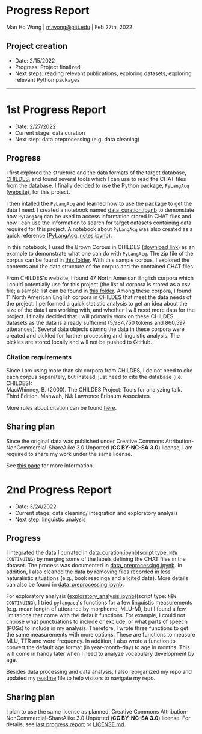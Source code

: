 # Progress Report

Man Ho Wong | m.wong@pitt.edu | Feb 27th, 2022

## Project creation
- Date: 2/15/2022
- Progress: Project finalized
- Next steps: reading relevant publications, exploring datasets, exploring relevant Python packages

---

# 1st Progress Report

- Date: 2/27/2022
- Current stage: data curation
- Next step: data preprocessing (e.g. data cleaning)

## Progress

I first explored the structure and the data formats of the target database, [CHILDES](https://childes.talkbank.org/), and found several tools which I can use to read the CHAT files from the database. I finally decided to use the Python package, `PyLangAcq` ([website](https://pylangacq.org/)), for this project. 

I then intalled the `PyLangAcq` and learned how to use the package to get the data I need. I created a notebook named [data_curation.ipynb](https://github.com/Data-Science-for-Linguists-2022/Child-Vocab-Development/blob/main/codes/data_curation.ipynb) to demonstate how `PyLangAcq` can be used to access information stored in CHAT files and how I can use the information to search for target datasets containing data required for this project. A notebook about `PyLangAcq` was also created as a quick reference ([PyLangAcq_notes.ipynb](https://github.com/Data-Science-for-Linguists-2022/Child-Vocab-Development/blob/main/codes/etc/PyLangAcq_notes.ipynb)).

In this notebook, I used the Brown Corpus in CHILDES ([download link](https://childes.talkbank.org/data/Eng-NA/Brown.zip)) as an example to demonstrate what one can do with `PyLangAcq`. The zip file of the corpus can be found in [this folder](https://github.com/Data-Science-for-Linguists-2022/Child-Vocab-Development/tree/main/data_samples/childes). With this sample corpus, I explored the contents and the data structure of the corpus and the contained CHAT files.  

From CHILDES's website, I found 47 North American English corpora which I could potentially use for this project (the list of corpora is stored as a csv file; a sample list can be found in [this folder](https://github.com/Data-Science-for-Linguists-2022/Child-Vocab-Development/tree/main/data_samples/childes). Among these corpora, I found 11 North American English corpora in CHILDES that meet the data needs of the project. I performed a quick statistic analysis to get an idea about the size of the data I am working with, and whether I will need more data for the project. I finally decided that I will primarily work on these CHILDES datasets as the data is already sufficient (5,984,750 tokens and 860,597 utterances). Several data objects storing the data in these corpora were created and pickled for further processing and linguistic analysis. The pickles are stored locally and will not be pushed to GitHub.

### Citation requirements
Since I am using more than six corpora from CHILDES, I do not need to cite each corpus separately, but instead, just need to cite the database (i.e. CHILDES):  
MacWhinney, B. (2000). The CHILDES Project: Tools for analyzing talk. Third Edition. Mahwah, NJ: Lawrence Erlbaum Associates.


More rules about citation can be found [here](https://talkbank.org/share/citation.html).

## Sharing plan

Since the original data was published under Creative Commons Attribution-NonCommercial-ShareAlike 3.0 Unported (**CC BY-NC-SA 3.0**) license, I am required to share my work under the same license.

See [this page](https://creativecommons.org/licenses/by-nc-sa/3.0/) for more information.

# 2nd Progress Report

- Date: 3/24/2022
- Current stage: data cleaning/ integration and exploratory analysis
- Next step: linguistic analysis

## Progress

I integrated the data I currated in [data_curation.ipynb](https://github.com/Data-Science-for-Linguists-2022/Child-Vocab-Development/blob/main/codes/data_curation.ipynb)(script type: `NEW CONTINUING`) by merging some of the labels defining the CHAT files in the dataset. The process was documented in [data_preprocessing.ipynb](https://github.com/Data-Science-for-Linguists-2022/Child-Vocab-Development/blob/main/codes/data_preprocessing.ipynb). In addition, I also cleaned the data by removing files recorded in less naturalistic situations (e.g., book readinga and elicited data). More details can also be found in [data_preprocessing.ipynb](https://github.com/Data-Science-for-Linguists-2022/Child-Vocab-Development/blob/main/codes/data_preprocessing.ipynb).

For exploratory analysis ([exploratory_analysis.ipynb](https://github.com/Data-Science-for-Linguists-2022/Child-Vocab-Development/blob/main/codes/data_preprocessing.ipynb))(script type: `NEW CONTINUING`), I tried `pylangacq`'s functions for a few linguistic measurements (e.g. mean length of utterance by morpheme, MLU-M), but I found a few limitations that come with the default functions. For example, I could not choose what punctuations to include or exclude, or what parts of speech (POSs) to include in my analysis. Therefore, I wrote three functions to get the same measurements with more options. These are functions to measure MLU, TTR and word frequency. In addition, I also wrote a function to convert the default age format (in year-month-day) to age in months. This will come in handy later when I need to analyze vocabulary development by age. 

Besides data processing and data analysis, I also reorganized my repo and updated my [readme](https://github.com/Data-Science-for-Linguists-2022/Child-Vocab-Development/blob/main/README.md) file to help visitors to navigate my repo.

## Sharing plan

I plan to use the same license as planned: Creative Commons Attribution-NonCommercial-ShareAlike 3.0 Unported (**CC BY-NC-SA 3.0**) license. For details, see [last progress report](#1st-Progress-Report) or [LICENSE.md](https://github.com/Data-Science-for-Linguists-2022/Child-Vocab-Development/blob/main/LICENSE.md).

